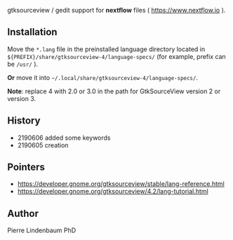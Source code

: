 gtksourceview / gedit support for **nextflow** files ( https://www.nextflow.io ).

## Installation

Move the `*.lang` file in the preinstalled language directory located in `${PREFIX}/share/gtksourceview-4/language-specs/` (for example, prefix can be `/usr/` ).

**Or** move it into  `~/.local/share/gtksourceview-4/language-specs/`.

**Note**: replace 4 with 2.0 or 3.0 in the path for GtkSourceView version 2 or version 3. 

## History

  * 2190606 added some keywords
  * 2190605 creation

## Pointers

  * https://developer.gnome.org/gtksourceview/stable/lang-reference.html
  * https://developer.gnome.org/gtksourceview/4.2/lang-tutorial.html
  
## Author

Pierre Lindenbaum PhD

